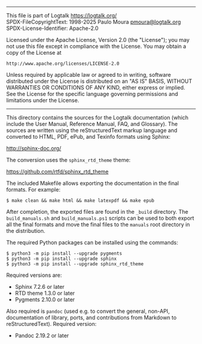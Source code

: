 ________________________________________________________________________

This file is part of Logtalk <https://logtalk.org/>  
SPDX-FileCopyrightText: 1998-2025 Paulo Moura <pmoura@logtalk.org>  
SPDX-License-Identifier: Apache-2.0

Licensed under the Apache License, Version 2.0 (the "License");
you may not use this file except in compliance with the License.
You may obtain a copy of the License at

    http://www.apache.org/licenses/LICENSE-2.0

Unless required by applicable law or agreed to in writing, software
distributed under the License is distributed on an "AS IS" BASIS,
WITHOUT WARRANTIES OR CONDITIONS OF ANY KIND, either express or implied.
See the License for the specific language governing permissions and
limitations under the License.
________________________________________________________________________


This directory contains the sources for the Logtalk documentation (which
include the User Manual, Reference Manual, FAQ, and Glossary). The sources
are written using the reStructuredText markup language and converted to
HTML, PDF, ePub, and Texinfo formats using Sphinx:

http://sphinx-doc.org/

The conversion uses the `sphinx_rtd_theme` theme:

https://github.com/rtfd/sphinx_rtd_theme

The included Makefile allows exporting the documentation in the final
formats. For example:

	$ make clean && make html && make latexpdf && make epub

After completion, the exported files are found in the `_build` directory.
The `build_manuals.sh` and `build_manuals.ps1` scripts can be used to both
export all the final formats and move the final files to the `manuals` root
directory in the distribution.

The required Python packages can be installed using the commands:

	$ python3 -m pip install --upgrade pygments
	$ python3 -m pip install --upgrade sphinx
	$ python3 -m pip install --upgrade sphinx_rtd_theme

Required versions are:

- Sphinx 7.2.6 or later
- RTD theme 1.3.0 or later
- Pygments 2.10.0 or later

Also required is `pandoc` (used e.g. to convert the general, non-API,
documentation of library, ports, and contributions from Markdown to
reStructuredText). Required version:

- Pandoc 2.19.2 or later
